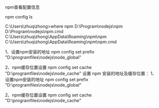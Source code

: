 npm查看配置信息


npm config ls

C:\Users\zhuqizhong>where npm
D:\Program\nodejs\npm
D:\Program\nodejs\npm.cmd
C:\Users\zhuqizhong\AppData\Roaming\npm\npm
C:\Users\zhuqizhong\AppData\Roaming\npm\npm.cmd


1、设置npm安装的地址
npm config set prefix "D:\programfiles\nodejs\node_global"

2、npm缓存位置设置
npm config set cache "D:\programfiles\nodejs\node_cache"
设置 npm 安装的地址及缓存位置：
1、设置npm安装的地址
npm config set prefix "D:\programfiles\nodejs\node_global"

2、npm缓存位置设置
npm config set cache "D:\programfiles\nodejs\node_cache"

